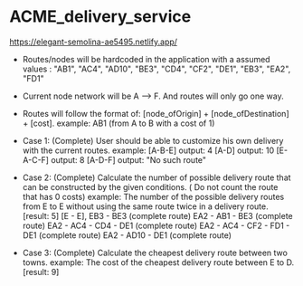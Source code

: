 # ACME_delivery_service

https://elegant-semolina-ae5495.netlify.app/

- Routes/nodes will be hardcoded in the application with a assumed values : "AB1", "AC4", "AD10", "BE3", "CD4", "CF2", "DE1", "EB3", "EA2", "FD1"

- Current node network will be A --> F. And routes will only go one way.
- Routes will follow the format of: [node_ofOrigin] + [node_ofDestination] + [cost]. example: AB1 (from A to B with a cost of 1)

- Case 1: (Complete) User should be able to customize his own delivery with the current routes.
  example:
  [A-B-E] output: 4
  [A-D] output: 10
  [E-A-C-F] output: 8
  [A-D-F] output: "No such route"
- Case 2: (Complete) Calculate the number of possible delivery route that can be constructed by the given
  conditions. ( Do not count the route that has 0 costs)
  example: The number of the possible delivery routes from E to E without using
  the same route twice in a delivery route. [result: 5]
  [E - E],
  EB3 - BE3 (complete route)
  EA2 - AB1 - BE3 (complete route)
  EA2 - AC4 - CD4 - DE1 (complete route)
  EA2 - AC4 - CF2 - FD1 - DE1 (complete route)
  EA2 - AD10 - DE1 (complete route)

- Case 3: (Complete) Calculate the cheapest delivery route between two towns.
  example: The cost of the cheapest delivery route between E to D. [result: 9]
